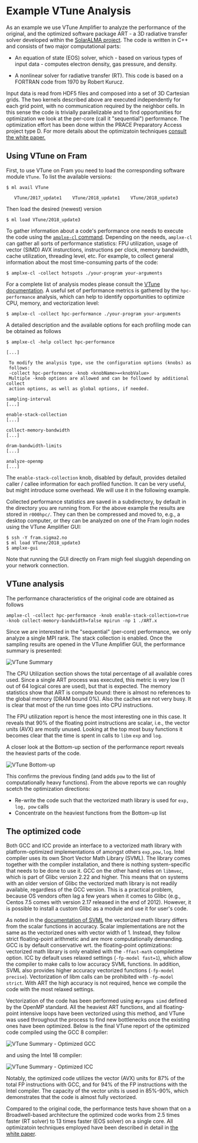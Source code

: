 # Example VTune Analysis

As an example we use VTune Amplifier to analyze the performance of the
original, and the optimized software package ART - a 3D radiative
transfer solver developed within the [SolarALMA
  project](https://www.mn.uio.no/astro/english/research/projects/solaralma/). The
  code is written in C++ and consists of two major computational
  parts:

* An equation of state (EOS) solver, which - based on various types of
input data - computes electron density, gas pressure, and
density.

* A nonlinear solver for radiative transfer (RT). This code is based on
a FORTRAN code from 1970 by Robert Kurucz.

Input data is read from HDF5 files and composed into a set of 3D
Cartesian grids. The two kernels described above are executed
independently for each grid point, with no communication required by
the neighbor cells. In this sense the code is trivially
parallelizable and to find opportunities for optimization we look at
the per-core (call it "sequential") performance. The optimization
effort has been done within the PRACE Preparatory Access project type
D. For more details about the optimizatoin techniques [consult the
white paper.](http://www.prace-ri.eu/IMG/pdf/WP271.pdf)


## Using VTune on Fram

First, to use VTune on Fram you need to load the corresponding
software module `VTune`. To list the available versions:

```
$ ml avail VTune

   VTune/2017_update1    VTune/2018_update1    VTune/2018_update3
```

Then load the desired (newest) version

```
$ ml load VTune/2018_update3
```

To gather information about a code's performance one needs to execute
the code using the [`amplxe-cl`
command](https://software.intel.com/en-us/vtune-amplifier-help-amplxe-cl-command-syntax). Depending
on the needs, `amplxe-cl` can gather all sorts of performance statistics: FPU
utilization, usage of vector (SIMD) AVX insturctions, instructions per
clock, memory bandwidth, cache utilization, threading level, etc. For
example, to collect general information about the most time-consuming
parts of the code: 

```
$ amplxe-cl -collect hotspots ./your-program your-arguments
```

For a complete list of analysis modes please consult the [VTune
documentation](https://software.intel.com/en-us/vtune-amplifier-help-collect#7A146C04-7E5E-4C41-BAC7-92670C43B4E5). A
useful set of performance metrics is gathered by the
`hрc-performance` analysis, which can help to identify opportunities
to optimize CPU, memory, and vectorization level:

```
$ amplxe-cl -collect hpc-performance ./your-program your-arguments
```

A detailed description and the available options for each profiling
mode can be obtained as follows

```
$ amplxe-cl -help collect hpc-performance

[...]

 To modify the analysis type, use the configuration options (knobs) as
 follows:
 -collect hpc-performance -knob <knobName>=<knobValue>
 Multiple -knob options are allowed and can be followed by additional collect
 action options, as well as global options, if needed. 

sampling-interval
[...]

enable-stack-collection
[...]

collect-memory-bandwidth
[...]

dram-bandwidth-limits
[...]

analyze-openmp
[...]
```

The `enable-stack-collection` knob, disabled by default, provides detailed
caller / callee information for each profiled function. It can be very
useful, but might introduce some overhead. We will use it in the
following example.

Collected performance statistics are saved in a subdirectory, by
default in the directory you are running from. For the above example
the results are stored in `r000hpc/`. They can then be compressed and
moved to, e.g., a desktop computer, or they can be analyzed on one of
the Fram login nodes using the VTune Amplifier GUI:

```
$ ssh -Y fram.sigma2.no
$ ml load VTune/2018_update3
$ amplxe-gui
```

Note that running the GUI directly on Fram migh feel sluggish depending
on your network connection.

## VTune analysis

The performance characteristics of the original code are obtained as
follows

```
amplxe-cl -collect hpc-performance -knob enable-stack-collection=true -knob collect-memory-bandwidth=false mpirun -np 1 ./ART.x
```

Since we are interested in the "sequential" (per-core) performance, we
only analyze a single MPI rank. The stack collection is enabled. Once
the sampling results are opened in the VTune Amplifier GUI, the
performance summary is presented:

![VTune Summary](vtune/vtune_summary.png "VTune Summary")

The CPU Utilization section shows the total percentage of all
available cores used. Since a single ART process was executed, this
metric is very low (1 out of 64 logical cores are used), but that is
expected. The memory statistics show that ART is compute bound: there
is almost no references to the global memory (DRAM bound 0%). Also the
caches are not very busy. It is clear that most of the run time goes
into CPU instructions.

The FPU utilization report is hence the most interesting one in this
case. It reveals that 90% of the floating point instructions are scalar, i.e.,
the vector units (AVX) are mostly unused. Looking at the top most busy
functions it becomes clear that the time is spent in calls to `libm`
`exp` and `log`. 

A closer look at the Bottom-up section of the performance report
reveals the heaviest parts of the code.

![VTune Bottom-up](vtune/vtune_bottomup.png "VTune Bottom-up")

This confirms the previous finding (and adds `pow` to the list of
computationally heavy functions). From the above reports we can
roughly scetch the optimization directions:

* Re-write the code such that the vectorized math library is used for
  `exp, log, pow` calls
* Concentrate on the heaviest functions from the Bottom-up list

## The optimized code

Both GCC and ICC provide an interface to a vectorized math library with
platform-optimized implementations of amongst others
`exp,pow,log`. Intel compiler uses 
its own Short Vector Math Library (SVML). The library comes together
with the compiler installation, and there is nothing system-specific
that needs to be done to use it. GCC on the other hand relies on
`libmvec`, which is part of Glibc version 2.22 and higher. This means
that on systems with an older version of Glibc the vectorized math
library is not readily available, regardless of the GCC version. This
is a practical problem, because OS vendors often lag a few years when
it comes to Glibc (e.g., Centos 7.5 comes with version 2.17 released
in the end of 2012). However, it is possible to install a custom Glibc
as a module and use it for user's code.

As noted in the [documentation of
SVML](https://software.intel.com/en-us/node/524289) the vectorized
math library differs from the scalar functions in accuracy.  Scalar
implementations are not the same as the vectorized ones with vector
width of 1. Instead, they follow strict floating-point arithmetic and 
are more computationally demanding. GCC is by default conservative
wrt. the floating-point optimizations: vectorized math library is only
enabled with the `-ffast-math` compiletime option. ICC by default uses
relaxed settings (`-fp-model fast=1`), which allow the compiler to
make calls to low accuracy SVML functions. In addition, SVML also
provides higher accuracy vectorized functions (`-fp-model precise`).
Vectorization of libm calls can be prohibited with `-fp-model
strict`. With ART the high accuracy is not required, hence we compile
the code with the most relaxed settings.

Vectorization of the code has been performed using `#pragma simd`
defined by the OpenMP standard. All the heaviest ART functions, and
all floating-point intensive loops have been vectorized using this
method, and VTune was used throughout the process to find new
bottlenecks once the existing ones have been optimized. Below is the
final VTune report of the optimized code compiled using the GCC 8
compiler:

![VTune Summary - Optimized GCC](vtune/vtune_opt_gcc.png "VTune Summary - Optimized GCC")

and using the Intel 18 compiler:

![VTune Summary - Optimized ICC](vtune/vtune_opt_intel.png "VTune Summary - Optimized ICC")

Notably, the optimized code utilizes the vector (AVX) units for 87% of
the total FP instructions with GCC, and for 94% of the FP instructions
with the Intel compiler. The capacity of the vector units is used in
85%-90%, which demonstrates that the code is almost fully vectorized.

Compared to the original code, the performance tests have shown that
on a Broadwell-based architecture the optimized code works from 2.5 
times faster (RT solver) to 13 times faster (EOS solver) on a single
core. All optimizatoin techniques employed have been described in
detail in [the white paper](http://www.prace-ri.eu/IMG/pdf/WP271.pdf).
